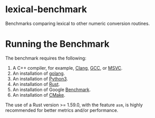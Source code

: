 lexical-benchmark
=================

Benchmarks comparing lexical to other numeric conversion routines.

# Running the Benchmark

The benchmark requires the following:

1. A C++ compiler, for example, [Clang](https://clang.llvm.org/get_started.html), [GCC](https://gcc.gnu.org/install/), or [MSVC](https://docs.microsoft.com/en-us/cpp/build/vscpp-step-0-installation?view=vs-2017).
2. An installation of [golang](https://golang.org/doc/install#install).
3. An installation of [Python3](https://www.python.org/downloads/).
4. An installation of [Rust](https://doc.rust-lang.org/1.0.0/book/installing-rust.html).
5. An installation of Google [Benchmark](https://github.com/google/benchmark).
6. An installation of [CMake](https://cmake.org/download/).

The use of a Rust version >= 1.59.0, with the feature `asm`, is highly recommended for better metrics and/or performance.

